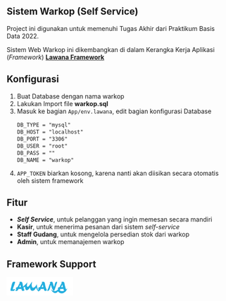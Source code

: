 ## Sistem Warkop (Self Service)
Project ini digunakan untuk memenuhi Tugas Akhir dari Praktikum Basis Data 2022.

Sistem Web Warkop ini dikembangkan di dalam Kerangka Kerja Aplikasi (_Framework_) [**Lawana Framework**](https://github.com/yuuwid/Lawana)

## Konfigurasi
1. Buat Database dengan nama warkop
2. Lakukan Import file **warkop.sql**
3. Masuk ke bagian `App/env.lawana`, edit bagian konfigurasi Database
    ```
    DB_TYPE = "mysql"
    DB_HOST = "localhost"
    DB_PORT = "3306"
    DB_USER = "root"
    DB_PASS = ""
    DB_NAME = "warkop"
    ```
4. `APP_TOKEN` biarkan kosong, karena nanti akan diisikan secara otomatis oleh sistem framework

## Fitur
- **_Self Service_**, untuk pelanggan yang ingin memesan secara mandiri
- **Kasir**, untuk menerima pesanan dari sistem _self-service_
- **Staff Gudang**, untuk mengelola persedian stok dari warkop
- **Admin**, untuk memanajemen warkop


## Framework Support
<img src="https://github.com/yuuwid/Lawana/blob/master/Public/images/lawana/lawana.png?raw=true" width="30%">
